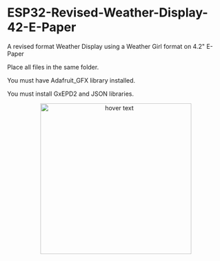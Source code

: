 # ESP32-Revised-Weather-Display-42-E-Paper
A revised format Weather Display using a Weather Girl format on 4.2" E-Paper

Place all files in the same folder.

You must have Adafruit_GFX library installed.

You must install GxEPD2 and JSON libraries.

<p align="center">
  <img src="https://github.com/G6EJD/ESP32-Revised-Weather-Display-42-E-Paper/blob/master/DisplaySample_1.jpg" width="350" title="hover text">
</p>

